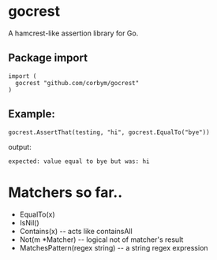 # gocrest

A hamcrest-like assertion library for Go.

## Package import

```
import (
  gocrest "github.com/corbym/gocrest"
)
```

## Example:
```
gocrest.AssertThat(testing, "hi", gocrest.EqualTo("bye"))
```

output:

```
expected: value equal to bye but was: hi
```

# Matchers so far..

- EqualTo(x)
- IsNil()
- Contains(x) -- acts like containsAll
- Not(m *Matcher) -- logical not of matcher's result
- MatchesPattern(regex string) -- a string regex expression